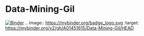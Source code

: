 # Data-Mining-Gil
[![Binder](https://mybinder.org/badge_logo.svg)](https://mybinder.org/v2/gh/A01451615/Data-Mining-Gil/HEAD)
.. image:: https://mybinder.org/badge_logo.svg
 :target: https://mybinder.org/v2/gh/A01451615/Data-Mining-Gil/HEAD
 
